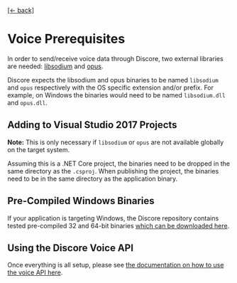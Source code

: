 [[← back]](./README.md)

# Voice Prerequisites

In order to send/receive voice data through Discore, two external libraries are needed: [libsodium](https://download.libsodium.org/doc/) and [opus](http://opus-codec.org/).

Discore expects the libsodium and opus binaries to be named `libsodium` and `opus` respectively with the OS specific extension and/or prefix. For example, on Windows the binaries would need to be named `libsodium.dll` and `opus.dll`.

## Adding to Visual Studio 2017 Projects
**Note:** This is only necessary if `libsodium` or `opus` are not available globally on the target system.

Assuming this is a .NET Core project, the binaries need to be dropped in the same directory as the `.csproj`. When publishing the project, the binaries need to be in the same directory as the application binary.

## Pre-Compiled Windows Binaries
If your application is targeting Windows, the Discore repository contains tested pre-compiled 32 and 64-bit binaries [which can be downloaded here](https://github.com/BundledSticksInkorperated/Discore/tree/master/lib/windows).

## Using the Discore Voice API
Once everything is all setup, please see [the documentation on how to use the voice API here](./Connecting-to-a-Voice-Channel.md).